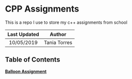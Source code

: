 # CPP Assignments

This is a repo I use to store my c++ assignments from school

|Last Updated | Author |
|:----------: | :-----:|
| 10/05/2019 | Tania Torres |


## Table of Contents 
[**Balloon Assignment**](balloonProject/HwkLesson4Code.cpp)